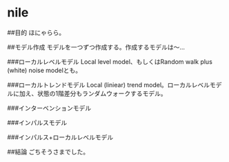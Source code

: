 # nile

##目的
ほにゃらら。

##モデル作成
モデルを一つずつ作成する。作成するモデルは〜…

###ローカルレベルモデル
Local level model、もしくはRandom walk plus (white) noise modelとも。

###ローカルトレンドモデル
Local (liniear) trend model。ローカルレベルモデルに加え、状態の1階差分もランダムウォークするモデル。

###インターベンションモデル

###インパルスモデル

###インパルス+ローカルレベルモデル

##結論
ごちそうさまでした。

